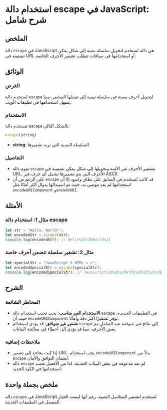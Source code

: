 <!--
Meta Description: # استخدام دالة escape في JavaScript: شرح شامل ## الملخص دالة `escape` في JavaScript هي دالة تُستخدم لتحويل سلسلة نصية إلى شكل يمكن تضمينه في URL أو اس...
Meta Keywords: escape, دالة, javascript, إلى, استخدام
-->

# استخدام دالة escape في JavaScript: شرح شامل

## الملخص
دالة `escape` في JavaScript هي دالة تُستخدم لتحويل سلسلة نصية إلى شكل يمكن تضمينه في URL أو استخدامها في سياقات تتطلب تشفير الأحرف الخاصة.

## الوثائق
### الغرض
تُستخدم دالة `escape` لتحويل أحرف معينة في سلسلة نصية إلى تمثيلها المشفر، مما يسهل استخدامها في تطبيقات الويب.

### الاستخدام
تستخدم دالة `escape` بالشكل التالي:

```javascript
escape(string)
```

- **string**: السلسلة النصية التي تريد تشفيرها.

### التفاصيل
- تقوم دالة `escape` بتشفير الأحرف غير الآمنة وتحويلها إلى شكل يمكن تضمينه في URL. الأحرف التي يتم تشفيرها تشمل أي حرف غير ASCII.
- على الرغم من أن `escape` قد كانت تُستخدم في السابق على نطاق واسع، إلا أن استخدامها لم يعد موصى به، حيث تم استبدالها بدوال أكثر أمانًا مثل `encodeURIComponent` و`encodeURI`.

## الأمثلة
### مثال 1: استخدام دالة escape
```javascript
let str = "Hello, World!";
let encodedStr = escape(str);
console.log(encodedStr); // Hello%2C%20World%21
```

### مثال 2: تشفير سلسلة تتضمن أحرف خاصة
```javascript
let specialStr = "JavaScript & HTML < >";
let encodedSpecialStr = escape(specialStr);
console.log(encodedSpecialStr); // JavaScript%20%26%20HTML%20%3C%20%3E
```

## الشرح
### المخاطر الشائعة
- **الاستخدام الغير مناسب**: يجب تجنب استخدام دالة `escape` في التطبيقات الجديدة، حيث أن `encodeURIComponent` توفر تشفيرًا أكثر دقة وأمانًا.
- **تشفير غير متوافق**: قد يؤدي استخدام `escape` إلى نتائج غير متوقعة عند التعامل مع بعض الأحرف، مما قد يؤدي إلى أخطاء في معالجة البيانات.

### ملاحظات إضافية
- إذا كنت بحاجة إلى تشفير URL، يجب استخدام `encodeURIComponent` بدلاً من `escape` لضمان التوافق والأمان.
- دالة `escape` لم تعد مدعومة في بعض البيئات الحديثة، لذا من الأفضل تجنب استخدامها في الكود الجديد.

## ملخص بجملة واحدة
دالة `escape` في JavaScript تُستخدم لتشفير السلاسل النصية، رغم أنها ليست الخيار المفضل في التطبيقات الحديثة.